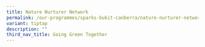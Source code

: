 ```yaml
---
title: Nature Nurturer Network
permalink: /our-programmes/sparks-bukit-canberra/nature-nurturer-network/
variant: tiptap
description: ""
third_nav_title: Going Green Together
---
```

